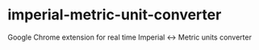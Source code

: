 imperial-metric-unit-converter
==============================

Google Chrome extension for real time Imperial &lt;-> Metric units converter
